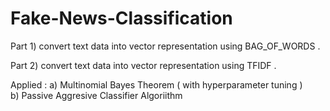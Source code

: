 # Fake-News-Classification

Part 1) convert text data into vector representation using BAG_OF_WORDS .

Part 2) convert text data into vector representation using TFIDF .

Applied :  a) Multinomial Bayes Theorem ( with hyperparameter tuning )  
           b) Passive Aggresive Classifier Algoriithm
